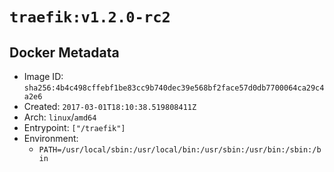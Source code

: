 # `traefik:v1.2.0-rc2`

## Docker Metadata

- Image ID: `sha256:4b4c498cffebf1be83cc9b740dec39e568bf2face57d0db7700064ca29c4a2e6`
- Created: `2017-03-01T18:10:38.519808411Z`
- Arch: `linux`/`amd64`
- Entrypoint: `["/traefik"]`
- Environment:
  - `PATH=/usr/local/sbin:/usr/local/bin:/usr/sbin:/usr/bin:/sbin:/bin`
